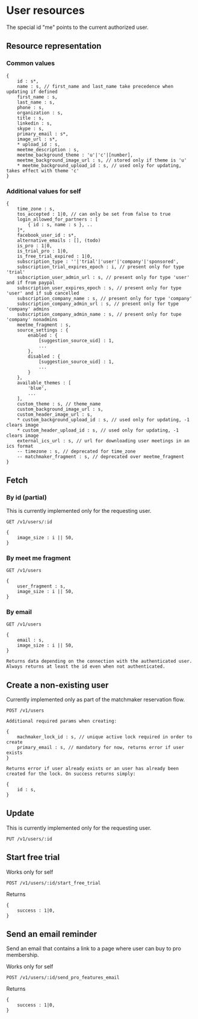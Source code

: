 
# User resources

The special id "me" points to the current authorized user.

## Resource representation

### Common values

    {
        id : s*,
        name : s, // first_name and last_name take precedence when updating if defined
        first_name : s,
        last_name : s,
        phone : s,
        organization : s,
        title : s,
        linkedin : s,
        skype : s,
        primary_email : s*,
        image_url : s*,
        * upload_id : s,
        meetme_description : s,
        meetme_background_theme : 'u'|'c'|[number],
        meetme_background_image_url : s, // stored only if theme is 'u'
        * meetme_background_upload_id : s, // used only for updating, takes effect with theme 'c'
    }

### Additional values for self

    {
        time_zone : s,
        tos_accepted : 1|0, // can only be set from false to true
        login_allowed_for_partners : [
            { id : s, name : s }, ..
        ]*,
        facebook_user_id : s*,
        alternative_emails : [], (todo)
        is_pro : 1|0,
        is_trial_pro : 1|0,
        is_free_trial_expired : 1|0,
        subscription_type : ''|'trial'|'user'|'company'|'sponsored',
        subscription_trial_expires_epoch : i, // present only for type 'trial'
        subscription_user_admin_url : s, // present only for type 'user' and if from paypal
        subscription_user_expires_epoch : s, // present only for type 'user' and if sub cancelled
        subscription_company_name : s, // present only for type 'company'
        subscription_company_admin_url : s, // present only for type 'company' admins
        subscription_company_admin_name : s, // present only for tupe 'company' nonadmins
        meetme_fragment : s,
        source_settings : {
            enabled : {
                [suggestion_source_uid] : 1,
                ...
            },
            disabled : {
                [suggestion_source_uid] : 1,
                ...
            }
        },
        available_themes : [
            'blue',
            ...
        ],
        custom_theme : s, // theme_name
        custom_background_image_url : s,
        custom_header_image_url : s,
        * custom_background_upload_id : s, // used only for updating, -1 clears image
        * custom_header_upload_id : s, // used only for updating, -1 clears image
        external_ics_url : s, // url for downloading user meetings in an ics format
        -- timezone : s, // deprecated for time_zone
        -- matchmaker_fragment : s, // deprecated over meetme_fragment
    }

## Fetch

### By id (partial)

This is currently implemented only for the requesting user.

    GET /v1/users/:id

    {
        image_size : i || 50,
    }

### By meet me fragment

    GET /v1/users

    {
        user_fragment : s,
        image_size : i || 50,
    }

### By email

    GET /v1/users

    {
        email : s,
        image_size : i || 50,
    }

    Returns data depending on the connection with the authenticated user. Always returns at least the id even when not authenticated.

## Create a non-existing user

Currently implemented only as part of the matchmaker reservation flow.

    POST /v1/users

    Additional required params when creating:

    {
        machmaker_lock_id : s, // unique active lock required in order to create
        primary_email : s, // mandatory for now, returns error if user exists
    }

    Returns error if user already exists or an user has already been created for the lock. On success returns simply:

    {
        id : s,
    }

## Update

This is currently implemented only for the requesting user.

    PUT /v1/users/:id

## Start free trial

Works only for self

    POST /v1/users/:id/start_free_trial

Returns

    {
        success : 1|0,
    }

## Send an email reminder

Send an email that contains a link to a page where user can buy to pro membership.

Works only for self

    POST /v1/users/:id/send_pro_features_email

Returns

    {
        success : 1|0,
    }
